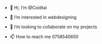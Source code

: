 - 👋 Hi, I’m @Coidtai
- 👀 I’m interested in webdesigning
  
- 💞️ I’m looking to collaborate on my projects
- 📫 How to reach me 0758540650

<!---
Coidtai/Coidtai is a ✨ special ✨ repository because its `README.md` (this file) appears on your GitHub profile.
You can click the Preview link to take a look at your changes.
--->
